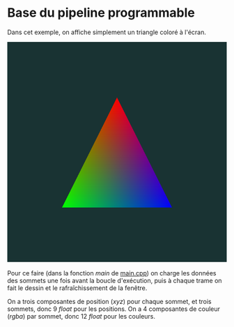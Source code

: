 # Base du pipeline programmable

Dans cet exemple, on affiche simplement un triangle coloré à l'écran.

<img src="doc/triangle.png"/>

Pour ce faire (dans la fonction *main* de [main.cpp](main.cpp)) on charge les données des sommets une fois avant la boucle d'exécution, puis à chaque trame on fait le dessin et le rafraîchissement de la fenêtre.

On a trois composantes de position (*xyz*) pour chaque sommet, et trois sommets, donc 9 *float* pour les positions. On a 4 composantes de couleur (*rgba*) par sommet, donc 12 *float* pour les couleurs.
